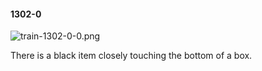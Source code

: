 #### 1302-0
![train-1302-0-0.png](https://github.com/lil-lab/nlvr/raw/master/nlvr/train/images/29/train-1302-0-0.png "train-1302-0-0.png")

There is a black item closely touching the bottom of a box.